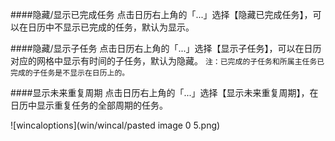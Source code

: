 ####隐藏/显示已完成任务
点击日历右上角的「...」选择【隐藏已完成任务】，可以在日历中不显示已完成的任务，默认为显示。

####隐藏/显示子任务
点击日历右上角的「...」选择【显示子任务】，可以在日历对应的网格中显示有时间的子任务，默认为隐藏。 
`注：已完成的子任务和所属主任务已完成的子任务是不显示在日历上的。`

####显示未来重复周期
点击日历右上角的「...」选择【显示未来重复周期】，在日历中显示重复任务的全部周期的任务。

![wincaloptions](win/wincal/pasted image 0 5.png)